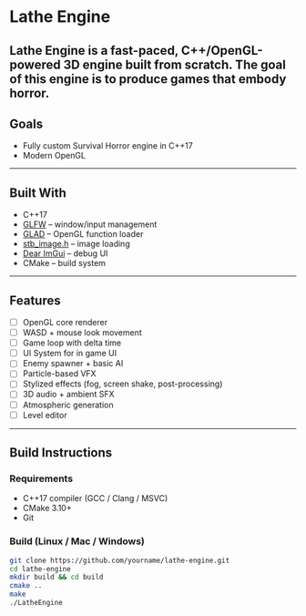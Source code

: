 # Lathe Engine

**Lathe Engine** is a fast-paced, C++/OpenGL-powered 3D engine built from scratch. The goal of this engine is to produce games that embody horror.
---

## Goals

- Fully custom Survival Horror engine in C++17
- Modern OpenGL

---

## Built With

- C++17
- [GLFW](https://www.glfw.org/) – window/input management
- [GLAD](https://glad.dav1d.de/) – OpenGL function loader
- [stb_image.h](https://github.com/nothings/stb) – image loading
- [Dear ImGui](https://github.com/ocornut/imgui) – debug UI
- CMake – build system

---

## Features

- [ ] OpenGL core renderer
- [ ] WASD + mouse look movement
- [ ] Game loop with delta time
- [ ] UI System for in game UI
- [ ] Enemy spawner + basic AI
- [ ] Particle-based VFX
- [ ] Stylized effects (fog, screen shake, post-processing)
- [ ] 3D audio + ambient SFX
- [ ] Atmospheric generation
- [ ] Level editor

---

## Build Instructions

### Requirements

- C++17 compiler (GCC / Clang / MSVC)
- CMake 3.10+
- Git

### Build (Linux / Mac / Windows)

```bash
git clone https://github.com/yourname/lathe-engine.git
cd lathe-engine
mkdir build && cd build
cmake ..
make
./LatheEngine
